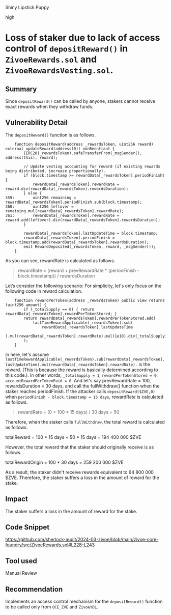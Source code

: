 Shiny Lipstick Puppy

high

# Loss of staker due to lack of access control of `depositReward()` in `ZivoeRewards.sol` and `ZivoeRewardsVesting.sol`.

## Summary
Since `depositReward()` can be called by anyone, stakers cannot receive exact rewards when they withdraw funds.
## Vulnerability Detail
The `depositReward()` function is as follows.
```solidity
    function depositReward(address _rewardsToken, uint256 reward) external updateReward(address(0)) nonReentrant {
        IERC20(_rewardsToken).safeTransferFrom(_msgSender(), address(this), reward);

        // Update vesting accounting for reward (if existing rewards being distributed, increase proportionally).
        if (block.timestamp >= rewardData[_rewardsToken].periodFinish) {
            rewardData[_rewardsToken].rewardRate = reward.div(rewardData[_rewardsToken].rewardsDuration);
        } else {
359:        uint256 remaining = rewardData[_rewardsToken].periodFinish.sub(block.timestamp);
360:        uint256 leftover = remaining.mul(rewardData[_rewardsToken].rewardRate);
361:        rewardData[_rewardsToken].rewardRate = reward.add(leftover).div(rewardData[_rewardsToken].rewardsDuration);
        }

        rewardData[_rewardsToken].lastUpdateTime = block.timestamp;
        rewardData[_rewardsToken].periodFinish = block.timestamp.add(rewardData[_rewardsToken].rewardsDuration);
        emit RewardDeposited(_rewardsToken, reward, _msgSender());
    }
```
As you can see, rewardRate is calculated as follows.

>   rewardRate = (reward + prevRewardRate * (periodFinish - block.timestamp)) / rewardsDuration

Let’s consider the following scenario:
For simplicity, let's only focus on the following code in reward calculation.
```solidity
    function rewardPerToken(address _rewardsToken) public view returns (uint256 amount) {
        if (_totalSupply == 0) { return rewardData[_rewardsToken].rewardPerTokenStored; }
        return rewardData[_rewardsToken].rewardPerTokenStored.add(
            lastTimeRewardApplicable(_rewardsToken).sub(
                rewardData[_rewardsToken].lastUpdateTime
            ).mul(rewardData[_rewardsToken].rewardRate).mul(1e18).div(_totalSupply)
        );
    }
```
In here, let's assume 
    `lastTimeRewardApplicable(_rewardsToken).sub(rewardData[_rewardsToken].lastUpdateTime).mul(rewardData[_rewardsToken].rewardRate).` 
is the reward. (This is because the reward is basically determined according to this code.). In other words, `_totalSupply = 1`, `rewardPerTokenStored = 0`, `accountRewardPerTokenPaid = 0`.
And let's say prevRewardRate = 100, rewardsDuration = 30 days, and call the fullWithdraw() function when the staker reaches periodFinish.
If the attacker calls `depositReward($ZVE,0)` when `periodFinish - block.timestamp = 15 days`, rewardRate is calculated as follows.

>   rewardRate = (0 + 100 * 15 days) / 30 days = 50

Therefore, when the staker calls `fullWithdraw`, the total reward is calculated as follows.

totalReward = 100 * 15 days + 50 * 15 days = 194 400 000 $ZVE

However, the total reward that the staker should originally receive is as follows.

totalRewardOrigin = 100 * 30 days = 259 200 000 $ZVE

As a result, the staker didn't receive rewards equivalent to 64 800 000 $ZVE.
Therefore, the staker suffers a loss in the amount of reward for the stake.
## Impact
The staker suffers a loss in the amount of reward for the stake.
## Code Snippet
https://github.com/sherlock-audit/2024-03-zivoe/blob/main/zivoe-core-foundry/src/ZivoeRewards.sol#L228-L243
## Tool used

Manual Review

## Recommendation
Implements an access control mechanism for the `depositReward()` function to be called only from `OCE_ZVE` and `ZivoeYDL`.
